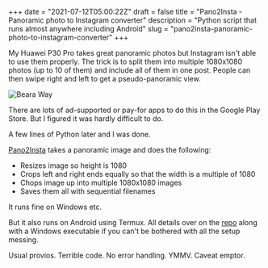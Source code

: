 +++
date = "2021-07-12T05:00:22Z"
draft = false
title = "Pano2Insta - Panoramic photo to Instagram converter"
description = "Python script that runs almost anywhere including Android"
slug = "pano2insta-panoramic-photo-to-instagram-converter"
+++

My Huawei P30 Pro takes great panoramic photos but Instagram isn't able to use them properly. The trick is to split them into multiple 1080x1080 photos (up to 10 of them) and include all of them in one post. People can then swipe right and left to get a pseudo-panoramic view.

![Beara Way](/images/2021/07/beara_panorama.jpg)

There are lots of ad-supported or pay-for apps to do this in the Google Play Store. But I figured it was hardly difficult to do.

A few lines of Python later and I was done.

[Pano2Insta](https://github.com/conoro/pano2insta) takes a panoramic image and does the following:

* Resizes image so height is 1080
* Crops left and right ends equally so that the width is a multiple of 1080
* Chops image up into multiple 1080x1080 images
* Saves them all with sequential filenames

It runs fine on Windows etc.

But it also runs on Android using Termux. All details over on the [repo](https://github.com/conoro/pano2insta) along with a Windows executable if you can't be bothered with all the setup messing.

Usual provios. Terrible code. No error handling. YMMV. Caveat emptor.
